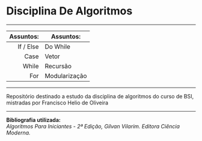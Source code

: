# Disciplina De Algoritmos

---

| Assuntos:  |           Assuntos: |
|-----------:|---------------------|
| If / Else  |            Do While |
| Case       |               Vetor |
| While      |            Recursão |
| For        |       Modularização |

---

Repositório destinado a estudo da disciplina de algoritmos do curso de BSI, mistradas por Francisco Helio de Oliveira  

---

**Bibliografia utilizada:**  
*Algoritmos Para Iniciantes - 2ª Edição, Gilvan Vilarim. Editora Ciência Moderna.*

